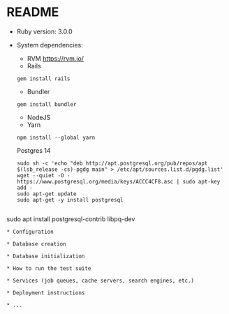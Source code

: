 # README

* Ruby version: 3.0.0

* System dependencies:
  * RVM https://rvm.io/
  * Rails
  ```
  gem install rails
  ```
  * Bundler
   ```
   gem install bundler
    ```
  * NodeJS
  * Yarn
  ```
  npm install --global yarn
  ```
  Postgres 14
  ```
  sudo sh -c 'echo "deb http://apt.postgresql.org/pub/repos/apt $(lsb_release -cs)-pgdg main" > /etc/apt/sources.list.d/pgdg.list'
  wget --quiet -O - https://www.postgresql.org/media/keys/ACCC4CF8.asc | sudo apt-key add - 
  sudo apt-get update
  sudo apt-get -y install postgresql 
 ```
 ```
  sudo apt install postgresql-contrib libpq-dev
 ```
* Configuration

* Database creation

* Database initialization

* How to run the test suite

* Services (job queues, cache servers, search engines, etc.)

* Deployment instructions

* ...
